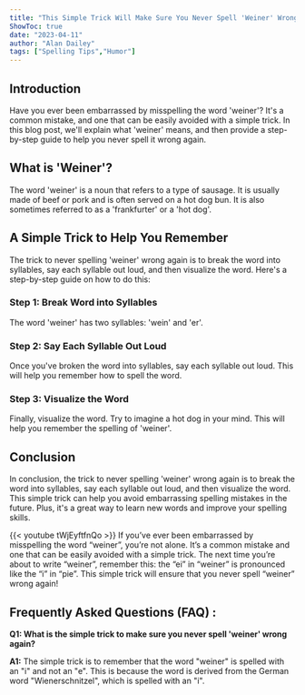 ```yaml
---
title: "This Simple Trick Will Make Sure You Never Spell 'Weiner' Wrong Again!"
ShowToc: true 
date: "2023-04-11"
author: "Alan Dailey" 
tags: ["Spelling Tips","Humor"]
---
```

## Introduction

Have you ever been embarrassed by misspelling the word 'weiner'? It's a common mistake, and one that can be easily avoided with a simple trick. In this blog post, we'll explain what 'weiner' means, and then provide a step-by-step guide to help you never spell it wrong again.

## What is 'Weiner'?

The word 'weiner' is a noun that refers to a type of sausage. It is usually made of beef or pork and is often served on a hot dog bun. It is also sometimes referred to as a 'frankfurter' or a 'hot dog'.

## A Simple Trick to Help You Remember

The trick to never spelling 'weiner' wrong again is to break the word into syllables, say each syllable out loud, and then visualize the word. Here's a step-by-step guide on how to do this:

### Step 1: Break Word into Syllables

The word 'weiner' has two syllables: 'wein' and 'er'.

### Step 2: Say Each Syllable Out Loud

Once you've broken the word into syllables, say each syllable out loud. This will help you remember how to spell the word.

### Step 3: Visualize the Word

Finally, visualize the word. Try to imagine a hot dog in your mind. This will help you remember the spelling of 'weiner'.

## Conclusion

In conclusion, the trick to never spelling 'weiner' wrong again is to break the word into syllables, say each syllable out loud, and then visualize the word. This simple trick can help you avoid embarrassing spelling mistakes in the future. Plus, it's a great way to learn new words and improve your spelling skills.

{{< youtube tWjEyftfnQo >}} 
If you’ve ever been embarrassed by misspelling the word “weiner”, you’re not alone. It’s a common mistake and one that can be easily avoided with a simple trick. The next time you’re about to write “weiner”, remember this: the “ei” in “weiner” is pronounced like the “i” in “pie”. This simple trick will ensure that you never spell “weiner” wrong again!

## Frequently Asked Questions (FAQ) :
**Q1: What is the simple trick to make sure you never spell 'weiner' wrong again?**

**A1:** The simple trick is to remember that the word "weiner" is spelled with an "i" and not an "e". This is because the word is derived from the German word "Wienerschnitzel", which is spelled with an "i".





